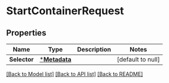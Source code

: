 # StartContainerRequest

## Properties
Name | Type | Description | Notes
------------ | ------------- | ------------- | -------------
**Selector** | [***Metadata**](Metadata.md) |  | [default to null]

[[Back to Model list]](../README.md#documentation-for-models) [[Back to API list]](../README.md#documentation-for-api-endpoints) [[Back to README]](../README.md)


